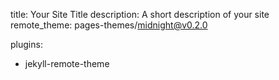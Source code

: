 title: Your Site Title
description: A short description of your site
remote_theme: pages-themes/midnight@v0.2.0

plugins:
  - jekyll-remote-theme
